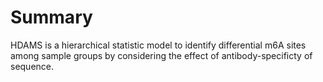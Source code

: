 # Summary 
HDAMS is a hierarchical statistic model to identify differential m6A sites among sample groups by considering the effect of antibody-specificty of sequence. 
